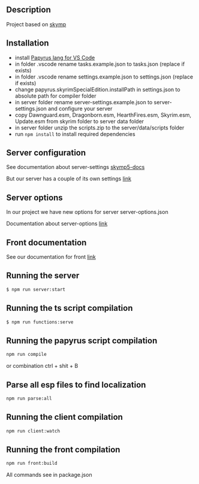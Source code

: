 ## Description

Project based on [skymp](https://github.com/skyrim-multiplayer/skymp)

## Installation

- install [Papyrus lang for VS Code](https://marketplace.visualstudio.com/items?itemName=joelday.papyrus-lang-vscode)
- in folder .vscode rename tasks.example.json to tasks.json (replace if exists)
- in folder .vscode rename settings.example.json to settings.json (replace if exists)
- change papyrus.skyrimSpecialEdition.installPath in settings.json to absolute path for compiler folder
- in server folder rename server-settings.example.json to server-settings.json and configure your server
- copy Dawnguard.esm, Dragonborn.esm, HearthFires.esm, Skyrim.esm, Update.esm from skyrim folder to server data folder
- in server folder unzip the scripts.zip to the server/data/scripts folder
- run `npm install` to install required dependencies

## Server configuration

See documentation about server-settings [skymp5-docs](https://github.com/skyrim-multiplayer/skymp/blob/main/skymp5-docs)

But our server has a couple of its own settings [link](docs/server-configuration.md)

## Server options

In our project we have new options for server server-options.json

Documentation about server-options [link](docs/server-options.md)

## Front documentation

See our documentation for front [link](https://www.notion.so/SKYMP-FRONTEND-f7eed0904d1240ad95166b574f7f33b5)

## Running the server

```bash
$ npm run server:start
```

## Running the ts script compilation

```bash
$ npm run functions:serve
```

## Running the papyrus script compilation

```bash
npm run compile
```

or combination ctrl + shit + B

## Parse all esp files to find localization

```bash
npm run parse:all
```

## Running the client compilation

```bash
npm run client:watch
```

## Running the front compilation

```bash
npm run front:build
```

All commands see in package.json
